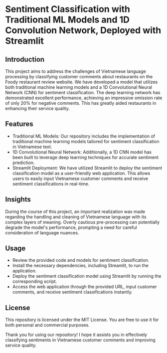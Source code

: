 # Sentiment Classification with Traditional ML Models and 1D Convolution Network, Deployed with Streamlit
## Introduction

This project aims to address the challenges of Vietnamese language processing by classifying customer comments about restaurants on the Foody restaurant review website. We have developed a model that utilizes both traditional machine learning models and a 1D Convolutional Neural Network (CNN) for sentiment classification. The deep learning network has demonstrated excellent performance, achieving an impressive omission rate of only 20% for negative comments. This has greatly aided restaurants in enhancing their service quality.



## Features

- Traditional ML Models: Our repository includes the implementation of traditional machine learning models tailored for sentiment classification in Vietnamese text.
- 1D Convolutional Neural Network: Additionally, a 1D CNN model has been built to leverage deep learning techniques for accurate sentiment prediction.
- Streamlit Deployment: We have utilized Streamlit to deploy the sentiment classification model as a user-friendly web application. This allows users to easily input Vietnamese customer comments and receive sentiment classifications in real-time.

## Insights

During the course of this project, an important realization was made regarding the handling and cleaning of Vietnamese language with its complex layers of meaning. Overly cautious pre-processing can potentially degrade the model's performance, prompting a need for careful consideration of language nuances.

## Usage

- Review the provided code and models for sentiment classification.
- Install the necessary dependencies, including Streamlit, to run the application.
- Deploy the sentiment classification model using Streamlit by running the corresponding script.
- Access the web application through the provided URL, input customer comments, and receive sentiment classifications instantly.


## License

This repository is licensed under the MIT License. You are free to use it for both personal and commercial purposes.

Thank you for using our repository! I hope it assists you in effectively classifying sentiments in Vietnamese customer comments and improving service quality.
